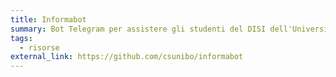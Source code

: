 ```yaml
---
title: Informabot
summary: Bot Telegram per assistere gli studenti del DISI dell'Università di Bologna.
tags:
  - risorse
external_link: https://github.com/csunibo/informabot
---
```

